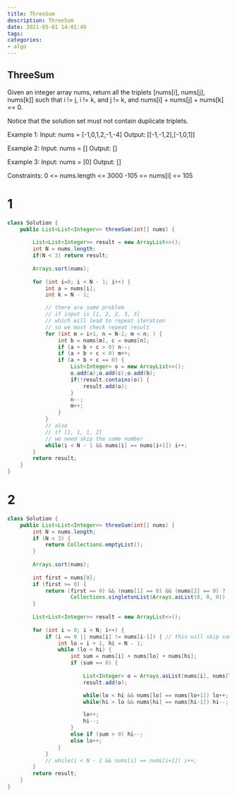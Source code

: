 ```yaml
---
title: ThreeSum
description: ThreeSum
date: 2021-05-01 14:01:49
tags:
categories:
- algo
---
```



## ThreeSum
Given an integer array nums, return all the triplets 
[nums[i], nums[j], nums[k]] 
such that i != j, i != k, and j != k, 
and nums[i] + nums[j] + nums[k] == 0.

Notice that the solution set must not contain duplicate triplets.

Example 1:
    Input: nums = [-1,0,1,2,-1,-4]
    Output: [[-1,-1,2],[-1,0,1]]

Example 2:
    Input: nums = []
    Output: []

Example 3:
    Input: nums = [0]
    Output: []

Constraints:
    0 <= nums.length <= 3000
    -105 <= nums[i] <= 105


# 1

```java
class Solution {
    public List<List<Integer>> threeSum(int[] nums) {
                
        List<List<Integer>> result = new ArrayList<>();
        int N = nums.length;
        if(N < 3) return result;
        
        Arrays.sort(nums);
        
        for (int i=0; i < N - 1; i++) {
            int a = nums[i];
            int k = N - 1;

            // there are some problem 
            // if input is [1, 2, 2, 3, 3]
            // which will lead to repeat iteration
            // so we must check repeat result
            for (int m = i+1, n = N-1; m < n; ) {
                int b = nums[m], c = nums[n];             
                if (a + b + c > 0) n--;
                if (a + b + c < 0) m++;
                if (a + b + c == 0) {             
                    List<Integer> o = new ArrayList<>();
                    o.add(a);o.add(c);o.add(b);
                    if(!result.contains(o)) {
                        result.add(o);
                    }
                    n--;
                    m++;
                }
            }
            // also  
            // if [1, 1, 1, 2]
            // we need skip the same number
            while(i < N - 1 && nums[i] == nums[i+1]) i++;
        }        
        return result;        
    }
}
```

# 2
```java
class Solution {
    public List<List<Integer>> threeSum(int[] nums) {
        int N = nums.length;
        if (N < 3) {
            return Collections.emptyList();
        }
        
        Arrays.sort(nums);
        
        int first = nums[0];
        if (first >= 0) {
            return (first == 0) && (nums[1] == 0) && (nums[2] == 0) ?
                    Collections.singletonList(Arrays.asList(0, 0, 0)) : Collections.emptyList();
        }
        
        List<List<Integer>> result = new ArrayList<>();
                
        for (int i = 0; i < N; i++) {
            if (i == 0 || nums[i] != nums[i-1]) { // this will skip same element
                int lo = i + 1, hi = N - 1;
                while (lo < hi) {
                    int sum = nums[i] + nums[lo] + nums[hi];
                    if (sum == 0) {
                        
                        List<Integer> o = Arrays.asList(nums[i], nums[lo], nums[hi]);
                        result.add(o);

                        while(lo < hi && nums[lo] == nums[lo+1]) lo++; // this will skip the same element
                        while(hi > lo && nums[hi] == nums[hi-1]) hi--; // this work the same but reverse-direction

                        lo++;
                        hi--;
                    }
                    else if (sum > 0) hi--;
                    else lo++;
                }
            }
            // while(i < N - 1 && nums[i] == nums[i+1]) i++;
        }
        return result;
    }
}
```